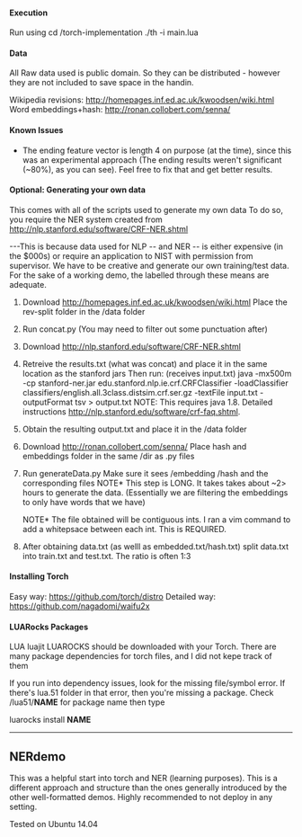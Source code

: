 #### Execution


Run using 
cd /torch-implementation
./th -i main.lua


#### Data

All Raw data used is public domain. So they can be distributed -
however they are not included to save space in the handin.

Wikipedia revisions: http://homepages.inf.ed.ac.uk/kwoodsen/wiki.html
Word embeddings+hash: http://ronan.collobert.com/senna/



#### Known Issues

- The ending feature vector is length 4 on purpose (at the time), since this was an experimental approach (The ending results weren't significant (~80%), as you can see). Feel free to fix that and get better results.


####  Optional: Generating your own data

This comes with all of the scripts used to generate my own data
To do so, you require the NER system
created from http://nlp.stanford.edu/software/CRF-NER.shtml

---This is because data used for NLP -- and NER -- is either expensive (in the $000s) or
require an application to NIST with permission from supervisor. We have to be
creative and generate our own training/test data. For the sake of a working demo, the labelled
through these means are adequate.

1. Download http://homepages.inf.ed.ac.uk/kwoodsen/wiki.html
   Place the rev-split folder in the /data folder 
3. Run concat.py (You may need to filter out some punctuation after)
3. Download http://nlp.stanford.edu/software/CRF-NER.shtml
4. Retreive the results.txt (what was concat) and place it
   in the same location as the stanford jars
   Then run:  (receives input.txt)
   java -mx500m -cp stanford-ner.jar edu.stanford.nlp.ie.crf.CRFClassifier -loadClassifier
   classifiers/english.all.3class.distsim.crf.ser.gz -textFile input.txt -outputFormat tsv > output.txt
   NOTE: This requires java 1.8. Detailed instructions http://nlp.stanford.edu/software/crf-faq.shtml.

5. Obtain the resulting output.txt and place it in the /data folder
6. Download http://ronan.collobert.com/senna/
   Place hash and embeddings folder in the same /dir as .py files
7. Run generateData.py
      Make sure it sees /embedding /hash and the corresponding files
      NOTE* This step is LONG. It takes takes about ~2> hours to generate the data.
      (Essentially we are filtering the embeddings to only have words that we have)

      NOTE* The file obtained will be contiguous ints. I ran a vim command to
      add a whitepsace between each int. This is REQUIRED. 

7. After obtaining data.txt (as welll as embedded.txt/hash.txt) 
   split data.txt into train.txt and test.txt. The ratio is often 1:3 


####  Installing Torch
Easy way: https://github.com/torch/distro
Detailed way: https://github.com/nagadomi/waifu2x


####  LUARocks Packages
LUA luajit LUAROCKS should be downloaded with your Torch.
There are many package dependencies for torch files, and I did not kepe track of them

If you run into dependency issues, look for the missing file/symbol error.
If there's lua.51 folder in that error, then you're missing a package.
Check /lua51/__NAME__ for package name then type

   luarocks install __NAME__


-------------------------
NERdemo
-------------------------
This was a helpful start into torch and NER (learning purposes). This is a different approach and structure than the ones generally introduced by the other well-formatted demos. Highly recommended to not deploy in any setting.

Tested on Ubuntu 14.04
